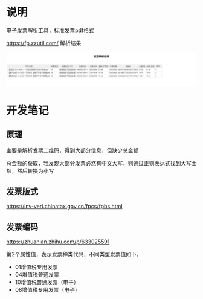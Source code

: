 # 说明
电子发票解析工具，标准发票pdf格式


https://fp.zzutil.com/
解析结果

![截图](doc/img.png)



# 开发笔记

## 原理
主要是解析发票二维码，得到大部分信息，但缺少总金额

总金额的获取，我发现大部分发票必然有中文大写，则通过正则表达式找到大写金额，然后转换为小写


## 发票版式
https://inv-veri.chinatax.gov.cn/fpcs/fpbs.html


## 发票编码
https://zhuanlan.zhihu.com/p/633025591

第2个属性值，表示发票种类代码，不同类型发票值如下。

- 01增值税专用发票
- 04增值税普通发票
- 10增值税普通发票（电子）
- 08增值税专用发票（电子）